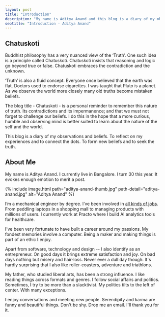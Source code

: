 ```yaml
---
layout: post
title: "Introduction"
description: "My name is Aditya Anand and this blog is a diary of my observations and beliefs."
seotitle: "Introduction - Aditya Anand"
---
```


## Chatuskoti

Buddhist philosophy has a very nuanced view of the ‘Truth’. One such idea is a principle called Chatuskoti. Chatuskoti insists that reasoning and logic go beyond true or false. Chatuskoti embraces the contradiction and the unknown.

‘Truth’ is also a fluid concept. Everyone once believed that the earth was flat. Doctors used to endorse cigarettes. I was taught that Pluto is a planet. As we observe the world more closely many old truths become mistaken beliefs.

The blog title - Chatuskoti - is a personal reminder to remember this nature of truth. Its contradictions and its impermanence; and that we must not forget to challenge our beliefs. I do this in the hope that a more curious, humble and observing mind is better suited to learn about the nature of the self and the world.

This blog is a diary of my observations and beliefs. To reflect on my experiences and to connect the dots. To form new beliefs and to seek the truth.


## About Me


My name is Aditya Anand. I currently live in Bangalore. I turn 30 this year. It evokes enough emotion to merit a post.

{% include image.html path="aditya-anand-thumb.jpg" path-detail="aditya-anand.jpg" alt="Aditya Anand" %}

I’m a mechanical engineer by degree. I've been involved in [all kinds of jobs](https://www.linkedin.com/in/aditya-anand-ab870210/). From peddling laptops in a shopping mall to managing products with millions of users. I currently work at Practo where I build AI analytics tools for healthcare.

I've been very fortunate to have built a career around my passions. My fondest memories involve a computer. Being a maker and making things is part of an ethic I enjoy.

Apart from software, technology and design -- I also identify as an entrepreneur. On good days it brings extreme satisfaction and joy. On bad days nothing but misery and hair-loss. Never ever a dull day though. It's hardly surprising that I also like roller-coasters, adventure and triathlons.

My father, who studied liberal arts, has been a strong influence. I like reading things across formats and genres. I follow social affairs and politics. Sometimes, I try to be more than a slacktivist. My politics tilts to the left of center. With many exceptions.

I enjoy conversations and meeting new people. Serendipity and karma are funny and beautiful things. Don't be shy. Drop me an email. I'll thank you for it.
